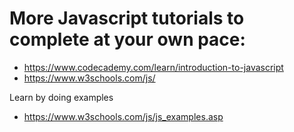 # More Javascript tutorials to complete at  your own pace:

* https://www.codecademy.com/learn/introduction-to-javascript
* https://www.w3schools.com/js/

Learn by doing examples

* https://www.w3schools.com/js/js_examples.asp
